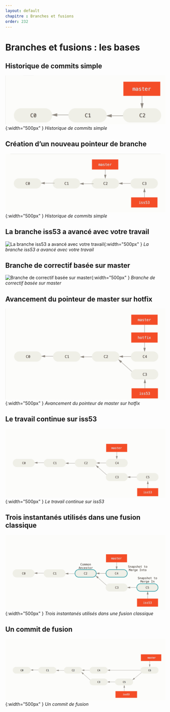 ```yaml
---
layout: default
chapitre : Branches et fusions 
order: 232
---
```


# Branches et fusions : les bases

<!-- new slide -->
## Historique de commits simple
![Historique de commits simple](./images/Historique%20de%20commits%20simple.png){:width="500px" }
*Historique de commits simple*


<!-- new slide -->
## Création d’un nouveau pointeur de branche
![Création d’un nouveau pointeur de branche](./images/Création%20d’un%20nouveau%20pointeur%20de%20branche.png){:width="500px" }
*Historique de commits simple*


<!-- new slide -->
## La branche iss53 a avancé avec votre travail
![La branche iss53 a avancé avec votre travail](./images/La%20branche%20iss53%20a%20avancé%20avec%20votre%20travail.png){:width="500px" }
*La branche iss53 a avancé avec votre travail*


<!-- new slide -->
## Branche de correctif basée sur master
![Branche de correctif basée sur master](./images/Branche%20de%20correctif%20basée%20sur%20master.png){:width="500px" }
*Branche de correctif basée sur master*


<!-- new slide -->
## Avancement du pointeur de master sur hotfix
![Avancement du pointeur de master sur hotfix](./images/Avancement%20du%20pointeur%20de%20master%20sur%20hotfix.png){:width="500px" }
*Avancement du pointeur de master sur hotfix*


<!-- new slide -->
## Le travail continue sur iss53
![Le travail continue sur iss53](./images/Le%20travail%20continue%20sur%20iss53.png){:width="500px" }
*Le travail continue sur iss53*


<!-- new slide -->
## Trois instantanés utilisés dans une fusion classique
![Trois instantanés utilisés dans une fusion classique](./images/Trois%20instantanés%20utilisés%20dans%20une%20fusion%20classique.png){:width="500px" }
*Trois instantanés utilisés dans une fusion classique*


<!-- new slide -->

  ## Un commit de fusion
![Un commit de fusion](./images/Un%20commit%20de%20fusion.png){:width="500px" }
*Un commit de fusion*


<!-- new slide -->